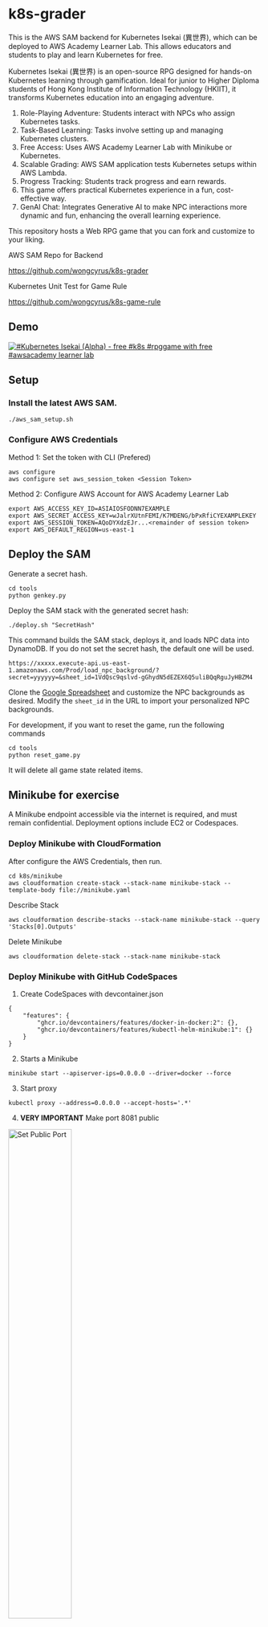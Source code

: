 # k8s-grader
This is the AWS SAM backend for Kubernetes Isekai (異世界), which can be deployed to AWS Academy Learner Lab. This allows educators and students to play and learn Kubernetes for free.

Kubernetes Isekai (異世界) is an open-source RPG designed for hands-on Kubernetes learning through gamification. Ideal for junior to Higher Diploma students of Hong Kong Institute of Information Technology (HKIIT), it transforms Kubernetes education into an engaging adventure.

1. Role-Playing Adventure: Students interact with NPCs who assign Kubernetes tasks.
2. Task-Based Learning: Tasks involve setting up and managing Kubernetes clusters.
3. Free Access: Uses AWS Academy Learner Lab with Minikube or Kubernetes.
4. Scalable Grading: AWS SAM application tests Kubernetes setups within AWS Lambda.
5. Progress Tracking: Students track progress and earn rewards.
6. This game offers practical Kubernetes experience in a fun, cost-effective way.
7. GenAI Chat: Integrates Generative AI to make NPC interactions more dynamic and fun, enhancing the overall learning experience.

This repository hosts a Web RPG game that you can fork and customize to your liking.

AWS SAM Repo for Backend

https://github.com/wongcyrus/k8s-grader

Kubernetes Unit Test for Game Rule

https://github.com/wongcyrus/k8s-game-rule

## Demo

[![#Kubernetes Isekai (Alpha) -  free #k8s #rpggame with free #awsacademy learner lab](https://img.youtube.com/vi/dIwNWwz681k/0.jpg)](https://youtu.be/dIwNWwz681k)


## Setup

### Install the latest AWS SAM.
```
./aws_sam_setup.sh
```
### Configure AWS Credentials 
Method 1: Set the token with CLI (Prefered)
```
aws configure
aws configure set aws_session_token <Session Token>
```
Method 2: Configure AWS Account for AWS Academy Learner Lab 
```
export AWS_ACCESS_KEY_ID=ASIAIOSFODNN7EXAMPLE
export AWS_SECRET_ACCESS_KEY=wJalrXUtnFEMI/K7MDENG/bPxRfiCYEXAMPLEKEY
export AWS_SESSION_TOKEN=AQoDYXdzEJr...<remainder of session token>
export AWS_DEFAULT_REGION=us-east-1
```

## Deploy the SAM 
Generate a secret hash.
```
cd tools
python genkey.py
```
Deploy the SAM stack with the generated secret hash:
```
./deploy.sh "SecretHash"
```
This command builds the SAM stack, deploys it, and loads NPC data into DynamoDB. If you do not set the secret hash, the default one will be used.


```
https://xxxxx.execute-api.us-east-1.amazonaws.com/Prod/load_npc_background/?secret=yyyyyy=&sheet_id=1VdQsc9qslvd-gGhydN5dEZEX6Q5uliBQqRguJyHBZM4
```
Clone the [Google Spreadsheet](https://docs.google.com/spreadsheets/d/1VdQsc9qslvd-gGhydN5dEZEX6Q5uliBQqRguJyHBZM4/edit?gid=0#gid=0) and customize the NPC backgrounds as desired. Modify the `sheet_id` in the URL to import your personalized NPC backgrounds.

For development, if you want to reset the game, run the following commands
```
cd tools
python reset_game.py
```
It will delete all game state related items.

## Minikube for exercise

A Minikube endpoint accessible via the internet is required, and must remain confidential.  Deployment options include EC2 or Codespaces.

### Deploy Minikube with CloudFormation
After configure the AWS Credentials, then run.
```
cd k8s/minikube
aws cloudformation create-stack --stack-name minikube-stack --template-body file://minikube.yaml
```
Describe Stack
```
aws cloudformation describe-stacks --stack-name minikube-stack --query 'Stacks[0].Outputs'
```

Delete Minikube
```
aws cloudformation delete-stack --stack-name minikube-stack
```

### Deploy Minikube with GitHub CodeSpaces

1. Create CodeSpaces with devcontainer.json
```
{	
	"features": {
		"ghcr.io/devcontainers/features/docker-in-docker:2": {},
		"ghcr.io/devcontainers/features/kubectl-helm-minikube:1": {}
	}
}
```
2. Starts a Minikube 
```
minikube start --apiserver-ips=0.0.0.0 --driver=docker --force
```
3. Start proxy
```
kubectl proxy --address=0.0.0.0 --accept-hosts='.*'
```
4. **VERY IMPORTANT** Make port 8081 public

<img src="https://i.sstatic.net/YGIVx.png" alt="Set Public Port" width="50%">

5. Get the client.crt and client.key from ```/home/vscode/.minikube/profiles/minikube``` .


## Minikube dashboard
For more information on how to make the Minikube dashboard accessible on all IPs (0.0.0.0), refer to [this link](https://unix.stackexchange.com/questions/621369/how-can-i-make-the-minikube-dashboard-answer-on-all-ips-0-0-0-0).

Open a new terminal and ensure the command runs continuously.
```
minikube dashboard --url
```


## Configure Minikube to accept external connections. (VERY IMPORTANT)
Open a new terminal and ensure the command runs continuously.
**To make the API call working, you must start the kubectl proxy!**
```
kubectl proxy --address=0.0.0.0 --accept-hosts='.*'
```
All tests will fail if the proxy is not running.


Sample Data
```
{
 "email": "cywong@vtc.edu.hk",
 "client_certificate": "-----BEGIN RSA PRIVATE KEY-----XXX-----END RSA PRIVATE KEY-----\n",
 "client_key": "-----BEGIN CERTIFICATE-----XX-----END CERTIFICATE-----\n",
 "endpoint": "http://3.90.40.12:8001"
}
```
**Please note that is http but not https!**

## Get the minikube key
1. Download labsuser.pem from AWS Academy Learner Lab
2. Upload to k8s/minikube
3. Open Terminal and run ```chmod 400 labsuser.pem```
4. Run 
```
cd k8s/minikube
./download_key.sh
```


## Local Development

To enable auto-completion 
1. Run ```./create_virtural_env.sh```
2. Set Python Interpreter to ```./venv/bin/python```

Install Kubectl command tools for Unit Test
https://kubernetes.io/docs/tasks/tools/install-kubectl-linux/

1. Run ```./check_minikube_status.sh``` to ensure minikube us running.
2. Run ```./run_kube_proxy.sh ``` to start kube proxy for remote connection.


### Run Local Lambda test
For the first time, generate the env.json.
```
cd k8s-grader-api/events
python set_env.py
```
Test Lambda
```
sam build && sam local invoke GameTaskFunction --event events/event.json --env-vars events/env.json
sam build && sam local invoke GraderFunction --event events/event.json --env-vars events/env.json
```
Test Web API
```
sam build && sam local start-api --log-file log.txt --warm-containers LAZY --env-vars events/env.json
```

API call sequence
1. Register k8s account http://127.0.0.1:3000/save-k8s-account
2. Get Game Task http://127.0.0.1:3000/game-task?game=game01
3. Check setup is ready http://127.0.0.1:3000/grader?game=game01&phrase=ready
4. Work on the answer.
5. Run challenge http://127.0.0.1:3000/grader?game=game01&phrase=challenge
6. Check Result http://127.0.0.1:3000/grader?&game=game01&phrase=check
7. Go back to 2. until it reply "All tasks are completed!"
All API call requires "x-api-key" in header.


## Core Developers
Students from [Higher Diploma in Cloud and Data Centre Administration](https://www.vtc.edu.hk/admission/en/programme/it114115-higher-diploma-in-cloud-and-data-centre-administration/)

- [錢弘毅](https://www.linkedin.com/in/hongyi-qian-a71b17290/)
- [Ho Chun Sun Don (何俊申)](https://www.linkedin.com/in/ho-chun-sun-don-%E4%BD%95%E4%BF%8A%E7%94%B3-660a94290/)
- [Kit Fong Loo](https://www.linkedin.com/in/kit-fong-loo-910482347/)
- [Yuehan WU](https://www.linkedin.com/in/yuehan-wu-a40612290/)

